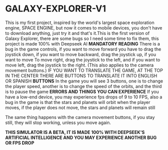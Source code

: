 # GALAXY-EXPLORER-V1
This is my first project, inspired by the world's largest space exploration engine, SPACE ENGINE, but now it comes to mobile devices, you don't have to download anything, just try it and that's it.This is the first version of Galaxy Explorer, there are some bugs so I need some time to fix them, this project is made 100% with Deepseek AI
**MANDATORY READING**
There is a bug in the game controls, if you want to move forward you have to drag the joystick down, if you want to move backward, drag the joystick up, if you want to move To move right, drag the joystick to the left, and if you want to move left, drag the joystick to the right.
(This also applies to the camera movement buttons.)
IF YOU WANT TO TRANSLATE THE GAME, AT THE TOP IN THE CENTER THERE ARE BUTTONS TO TRANSLATE IT INTO ENGLISH OR SPANISH
**BUTTONS**
In the game you will see 3 buttons, one is to change the player speed, another is to change the speed of the orbits, and the third is to pause the game
**ERRORS AND THINGS YOU CAN EXPERIENCE**
If you have a low-end device, you may experience fps drops of 9 to 10 FPS, also a bug in the game is that the stars and planets will orbit when the player moves, if the player does not move, the stars and planets will remain still

The same thing happens with the camera movement buttons, if you stay still, they will stop working, unless you move again.


**THIS SIMULATOR IS A BETA, IT IS MADE 100% WITH DEEPSEEK'S ARTIFICIAL INTELLIGENCE AND YOU MAY EXPERIENCE ANOTHER BUG OR FPS DROP**

